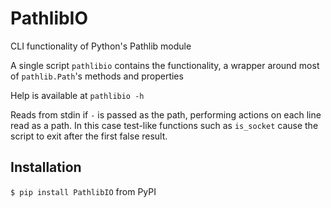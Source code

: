 # PathlibIO

CLI functionality of Python's Pathlib module

A single script `pathlibio` contains the functionality, a wrapper around most of `pathlib.Path`'s methods and properties

Help is available at `pathlibio -h`

Reads from stdin if `-` is passed as the path, performing actions on each line read as a path. In this case test-like functions such as `is_socket` cause the script to exit after the first false result.

## Installation

`$ pip install PathlibIO` from PyPI
